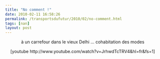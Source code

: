 ```yaml
---
title: "No comment !"
date: 2010-02-11 16:58:26
permalink: /transportsdufutur/2010/02/no-comment.html
tags: [nan]
layout: post
---
```


<p style="text-align: center">à un carrefour dans le vieux Delhi ... cohabitation des modes</p> <p style="text-align: center">  [youtube http://www.youtube.com/watch?v=JrhwdTcTRV4&hl=fr&fs=1]</p>
